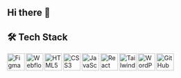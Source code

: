 ## Hi there 👋

<!--
**Cittykitten/Cittykitten** is a ✨ _special_ ✨ repository because its `README.md` (this file) appears on your GitHub profile.

Here are some ideas to get you started:

- 🔭 I’m currently working on **a comprehensive Mental Health Support Platform**
- 🌱 I’m currently learning **React**
- 👯 I’m looking to collaborate on **projects that empower, heal, or inspire**.
- 🤔 I’m looking for help with I’m looking for help with scaling my platform and setting up backend magic.
- 💬 Ask me about Website development, design systems, and how to survive endless browser bugs.
- 📫 Reach me via: [LinkedIn](https://www.linkedin.com/in/emmanuella-tegah-56b902355/) | [Email](mailto:tegahtiana14@gmail.com)
- 😄 Pronouns: She/Her
- ⚡ Fun fact: I write better code when music is playing in the background.
-->

## 🛠 Tech Stack

<img align="left" alt="Figma" width="40px" src="https://img.icons8.com/ios-filled/50/figma.png" />
<img align="left" alt="Webflow" width="40px" src="https://img.icons8.com/ios-filled/50/webflow.png" />
<img align="left" alt="HTML5" width="40px" src="https://img.icons8.com/color/48/html-5--v1.png" />
<img align="left" alt="CSS3" width="40px" src="https://img.icons8.com/color/48/css3.png" />
<img align="left" alt="JavaScript" width="40px" src="https://img.icons8.com/color/48/javascript--v1.png" />
<img align="left" alt="React" width="40px" src="https://img.icons8.com/officel/40/react.png" />
<img align="left" alt="Tailwind" width="40px" src="https://img.icons8.com/color/48/tailwind_css.png" />
<img align="left" alt="WordPress" width="40px" src="https://img.icons8.com/color/48/wordpress.png" />
<img align="left" alt="GitHub" width="40px" src="https://img.icons8.com/ios-glyphs/40/github.png" />
<br/><br/>
